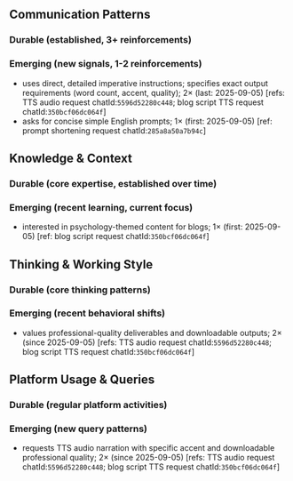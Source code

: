 ## Communication Patterns
### Durable (established, 3+ reinforcements)

### Emerging (new signals, 1-2 reinforcements)
- uses direct, detailed imperative instructions; specifies exact output requirements (word count, accent, quality); 2× (last: 2025-09-05) [refs: TTS audio request chatId:`5596d52280c448`; blog script TTS request chatId:`350bcf06dc064f`]
- asks for concise simple English prompts; 1× (first: 2025-09-05) [ref: prompt shortening request chatId:`285a8a50a7b94c`]

## Knowledge & Context
### Durable (core expertise, established over time)

### Emerging (recent learning, current focus)
- interested in psychology-themed content for blogs; 1× (first: 2025-09-05) [ref: blog script request chatId:`350bcf06dc064f`]

## Thinking & Working Style
### Durable (core thinking patterns)

### Emerging (recent behavioral shifts)
- values professional-quality deliverables and downloadable outputs; 2× (since 2025-09-05) [refs: TTS audio request chatId:`5596d52280c448`; blog script TTS request chatId:`350bcf06dc064f`]

## Platform Usage & Queries
### Durable (regular platform activities)

### Emerging (new query patterns)
- requests TTS audio narration with specific accent and downloadable professional quality; 2× (since 2025-09-05) [refs: TTS audio request chatId:`5596d52280c448`; blog script TTS request chatId:`350bcf06dc064f`]